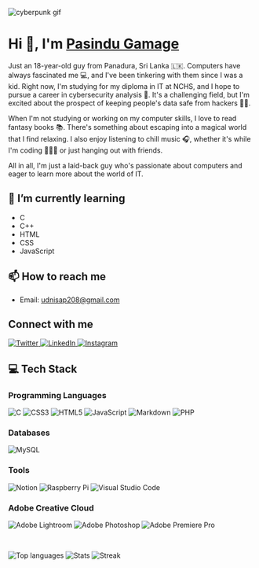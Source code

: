 ![cyberpunk gif](https://media.tenor.com/TuYN6dmAclUAAAAd/cyberpunk.gif)

# Hi 👋, I'm [Pasindu Gamage](https://github.com/pasindu208)

Just an 18-year-old guy from Panadura, Sri Lanka 🇱🇰. Computers have always fascinated me 💻, and I've been tinkering with them since I was a kid. Right now, I'm studying for my diploma in IT at NCHS, and I hope to pursue a career in cybersecurity analysis 🔐. It's a challenging field, but I'm excited about the prospect of keeping people's data safe from hackers 🕵️‍♂️.

When I'm not studying or working on my computer skills, I love to read fantasy books 📚. There's something about escaping into a magical world that I find relaxing. I also enjoy listening to chill music 🎧, whether it's while I'm coding 👨🏾‍💻 or just hanging out with friends.

All in all, I'm just a laid-back guy who's passionate about computers and eager to learn more about the world of IT.

## 🌱 I’m currently learning
- C
- C++
- HTML
- CSS
- JavaScript

## 📫 How to reach me 
- Email: udnisap208@gmail.com

## Connect with me
<p>
  <a href="https://twitter.com/udnisap208">
    <img alt="Twitter" src="https://img.shields.io/badge/Twitter-1DA1F2?style=flat-square&logo=twitter&logoColor=white" />
  </a>
  <a href="https://linkedin.com/in/pasindugamage208">
    <img alt="LinkedIn" src="https://img.shields.io/badge/LinkedIn-0077B5?style=flat-square&logo=linkedin&logoColor=white" />
  </a>
  <a href="https://instagram.com/udnisap208">
    <img alt="Instagram" src="https://img.shields.io/badge/Instagram-E4405F?style=flat-square&logo=instagram&logoColor=white" />
  </a>
</p>

## 💻 Tech Stack
### Programming Languages
<p>
  <img alt="C" src="https://img.shields.io/badge/C-00599C?style=flat-square&logo=c&logoColor=white" />
  <img alt="CSS3" src="https://img.shields.io/badge/CSS3-1572B6?style=flat-square&logo=css3&logoColor=white" />
  <img alt="HTML5" src="https://img.shields.io/badge/HTML5-E34F26?style=flat-square&logo=html5&logoColor=white" />
  <img alt="JavaScript" src="https://img.shields.io/badge/JavaScript-F7DF1E?style=flat-square&logo=javascript&logoColor=black" />
  <img alt="Markdown" src="https://img.shields.io/badge/Markdown-000000?style=flat-square&logo=markdown&logoColor=white" />
  <img alt="PHP" src="https://img.shields.io/badge/PHP-777BB4?style=flat-square&logo=php&logoColor=white" />
</p>

### Databases
<p>
  <img alt="MySQL" src="https://img.shields.io/badge/MySQL-4479A1?style=flat-square&logo=mysql&logoColor=white" />
</p>

### Tools
<p>
  <img alt="Notion" src="https://img.shields.io/badge/Notion-000000?style=flat-square&logo=notion&logoColor=white" />
  <img alt="Raspberry Pi" src="https://img.shields.io/badge/Raspberry%20Pi-C51A4A?style=flat-square&logo=Raspberry-Pi" />
  <img alt="Visual Studio Code" src="https://img.shields.io/badge/Visual%20Studio%20Code-007ACC?style=flat-square&logo=visual-studio-code&logoColor=white" />
</p>

### Adobe Creative Cloud
<p>
  <img alt="Adobe Lightroom" src="https://img.shields.io/badge/Adobe%20Lightroom-31A8FF?style=flat-square&logo=Adobe%20Lightroom&logoColor=white" />
  <img alt="Adobe Photoshop" src="https://img.shields.io/badge/Adobe%20Photoshop-31A8FF?style=flat-square&logo=adobe%20photoshop&logoColor=white" />
  <img alt="Adobe Premiere Pro" src="https://img.shields.io/badge/Adobe%20Premiere%20Pro-9999FF?style=flat-square&logo=Adobe%20Premiere%20Pro&logoColor=white" />
</p>

<br>

![Top languages](https://github-readme-stats.vercel.app/api/top-langs/?username=pasindu208&layout=compact&theme=dark&langs_count=10) 
![Stats](https://github-readme-stats.vercel.app/api?username=pasindu208&show_icons=true&theme=dark&include_all_commits=true)
![Streak](https://github-readme-streak-stats.herokuapp.com/?user=pasindu208&theme=dark)

